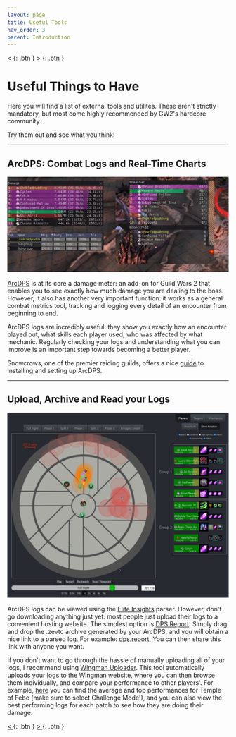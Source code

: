 ```yaml
---
layout: page
title: Useful Tools
nav_order: 3
parent: Introduction
---
```


[ < ](getting-started.html){: .btn } [ > ](first-runs.html){: .btn }

# Useful Things to Have

Here you will find a list of external tools and utilites. These aren't strictly mandatory, but most come highly recommended by GW2's hardcore community.

Try them out and see what you think!

---

## ArcDPS: Combat Logs and Real-Time Charts

![ArcDPS In-game screenshots](../images/introduction/arcdps.webp)

[ArcDPS](https://www.deltaconnected.com/arcdps/) is at its core a damage meter: an add-on for Guild Wars 2 that enables you to see exactly how much damage you are dealing to the boss. However, it also has another very important function: it works as a general combat metrics tool, tracking and logging every detail of an encounter from beginning to end.

ArcDPS logs are incredibly useful: they show you exactly how an encounter played out, what skills each player used, who was affected by what mechanic. Regularly checking your logs and understanding what you can improve is an important step towards becoming a better player.

Snowcrows, one of the premier raiding guilds, offers a nice [guide](https://snowcrows.com/guides/getting-started/arc-dps) to installing and setting up ArcDPS.

---

## Upload, Archive and Read your Logs

![Example Elite Insights image](../images/introduction/ei_image.webp)

ArcDPS logs can be viewed using the [Elite Insights](https://github.com/baaron4/GW2-Elite-Insights-Parser) parser. However, don't go downloading anything just yet: most people just upload their logs to a convenient hosting website. The simplest option is [DPS Report](https://dps.report/). Simply drag and drop the .zevtc archive generated by your ArcDPS, and you will obtain a nice link to a parsed log. For example: [dps.report](https://dps.report/w7qK-20240401-230033_cerus). You can then share this link with anyone you want.

If you don't want to go through the hassle of manually uploading all of your logs, I recommend using [Wingman Uploader](https://gw2wingman.nevermindcreations.de/uploader). This tool automatically uploads your logs to the Wingman website, where you can then browse them individually, and compare your performance to other players'. For example, [here](https://gw2wingman.nevermindcreations.de/cerus) you can find the average and top performances for Temple of Febe (make sure to select Challenge Mode!), and you can also view the best performing logs for each patch to see how they are doing their damage.

[ < ](getting-started.html){: .btn } [ > ](first-runs.html){: .btn }